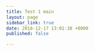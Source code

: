 ```yaml
---
title: Test 1 main
layout: page
sidebar_link: true
date: 2018-12-17 13:01:38 +0000
published: false

---
```

